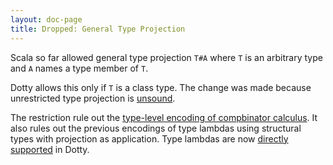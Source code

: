 ```yaml
---
layout: doc-page
title: Dropped: General Type Projection
---
```


Scala so far allowed general type projection `T#A` where `T` is an arbitrary type
and `A` names a type member of `T`.

Dotty allows this only if `T` is a class type. The change was made because
unrestricted type projection is [unsound](https://github.com/lampepfl/dotty/issues/1050).

The restriction rule out the [type-level encoding of compbinator
 calculus](https://michid.wordpress.com/2010/01/29/scala-type-level-encoding-of-the-ski-calculus/). It also rules out the previous encodings of type
lambdas using structural types with projection as application.  Type
 lambdas are now [directly supported](../type-lambdas.md) in Dotty.